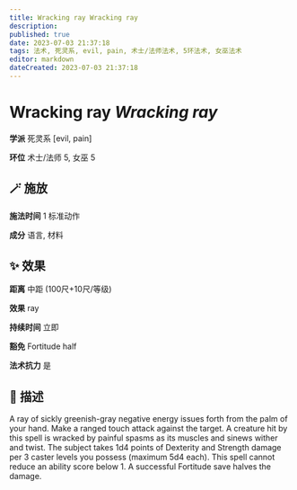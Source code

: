 ```yaml
---
title: Wracking ray Wracking ray
description: 
published: true
date: 2023-07-03 21:37:18
tags: 法术, 死灵系, evil, pain, 术士/法师法术, 5环法术, 女巫法术
editor: markdown
dateCreated: 2023-07-03 21:37:18
---
```


# **Wracking ray** *Wracking ray*

**学派** 死灵系 \[evil, pain\] 

**环位** 术士/法师 5, 女巫 5

## 🪄 施放

**施法时间** 1 标准动作

**成分** 语言, 材料

## ✨ 效果  

**距离** 中距 (100尺+10尺/等级) 

**效果** ray 

**持续时间** 立即 

**豁免** Fortitude half

**法术抗力** 是

## 📖 描述

A ray of sickly greenish-gray negative energy issues forth from the palm of your hand. Make a ranged touch attack against the target. A creature hit by this spell is wracked by painful spasms as its muscles and sinews wither and twist. The subject takes 1d4 points of Dexterity and Strength damage per 3 caster levels you possess (maximum 5d4 each). This spell cannot reduce an ability score below 1. A successful Fortitude save halves the damage.
    